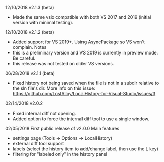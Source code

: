 ﻿12/10/2018 v2.1.3 (beta)
* Made the same vsix compatible with both VS 2017 and 2019 (initial version with minimal testing).

12/10/2018 v2.1.2 (beta)
* Added support for VS 2019+. Using AsyncPackage so VS won't complain. 
Notes
* this is a preliminary version and VS 2019 is currently in preview mode. Be careful.
* this release was not tested on older VS versions.

06/28/2018 v2.1.1 (beta)
* Fixed history not being saved when the file is not in a subdir relative to the sln file's dir. More info on this issue: https://github.com/LostAlloy/LocalHistory-for-Visual-Studio/issues/3

02/14/2018 v2.0.2
* Fixed internal diff not opening.
* Added option to force the internal diff tool to use a single window.

02/05/2018
First public release of v2.0.0
Main features
* settings page (Tools -> Options -> LocalHistory)
* external diff tool support
* labels (select the history item to add/change label, then use the L key)
* filtering for "labeled only" in the history panel
